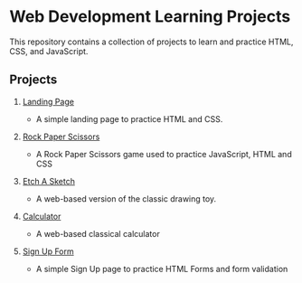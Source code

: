 # Web Development Learning Projects

This repository contains a collection of projects to learn and practice HTML, CSS, and JavaScript.

## Projects

1. [Landing Page](landing-page/README.md)
   - A simple landing page to practice HTML and CSS.

2. [Rock Paper Scissors](rock-paper-scissors/README.md)
   - A Rock Paper Scissors game used to practice JavaScript, HTML and CSS

3. [Etch A Sketch](etch-a-sketch/README.md)
   - A web-based version of the classic drawing toy.

4. [Calculator](calculator/README.md)
   - A web-based classical calculator

5. [Sign Up Form](sign-up-form/README.md)
   - A simple Sign Up page to practice HTML Forms and form validation